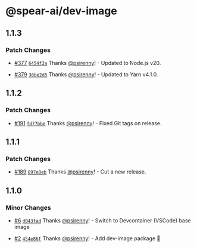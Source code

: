 # @spear-ai/dev-image

## 1.1.3

### Patch Changes

- [#377](https://github.com/spear-ai/citizen/pull/377) [`6454f2a`](https://github.com/spear-ai/citizen/commit/6454f2a1ec982bf89096c4d1ff19e4df4229ab03) Thanks [@psirenny](https://github.com/psirenny)! - Updated to Node.js v20.

- [#379](https://github.com/spear-ai/citizen/pull/379) [`36be2d5`](https://github.com/spear-ai/citizen/commit/36be2d56454eeeba9e0ea085074137d8709561ba) Thanks [@psirenny](https://github.com/psirenny)! - Updated to Yarn v4.1.0.

## 1.1.2

### Patch Changes

- [#191](https://github.com/spear-ai/citizen/pull/191) [`fd77bbe`](https://github.com/spear-ai/citizen/commit/fd77bbeb08fd981e36368fa1de55ea92b93ed880) Thanks [@psirenny](https://github.com/psirenny)! - Fixed Git tags on release.

## 1.1.1

### Patch Changes

- [#189](https://github.com/spear-ai/citizen/pull/189) [`897e8eb`](https://github.com/spear-ai/citizen/commit/897e8ebb48b9651457aee5606bffbf8799397d24) Thanks [@psirenny](https://github.com/psirenny)! - Cut a new release.

## 1.1.0

### Minor Changes

- [#6](https://github.com/spear-ai/citizen/pull/6) [`d043fad`](https://github.com/spear-ai/citizen/commit/d043fad67eb45a6628380d2a0bfe286fa3eedcbd) Thanks [@psirenny](https://github.com/psirenny)! - Switch to Devcontainer (VSCode) base image

- [#2](https://github.com/spear-ai/citizen/pull/2) [`454e86f`](https://github.com/spear-ai/citizen/commit/454e86fa199489439d839b15d9ef1240dcdef3b2) Thanks [@psirenny](https://github.com/psirenny)! - Add dev-image package 🎉

